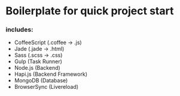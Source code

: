 # Boilerplate for quick project start

### includes:

* CoffeeScript (.coffee -> .js)
* Jade (.jade -> .html)
* Sass (.scss -> .css)
* Gulp (Task Runner)
* Node.js (Backend)
* Hapi.js (Backend Framework)
* MongoDB (Database)
* BrowserSync (Livereload)
